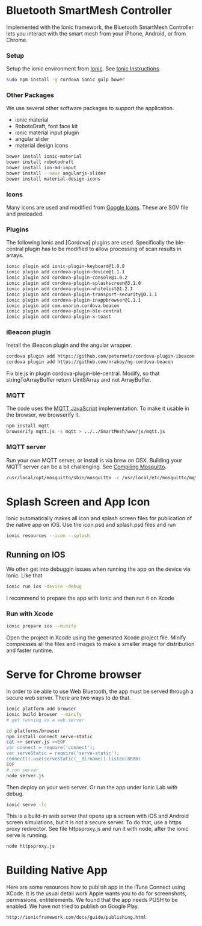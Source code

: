 # Bluetooth SmartMesh Controller
Implemented with the Ionic framework, the Bluetooth SmartMesh Controller lets you interact with the smart mesh from your iPhone, Android, or from Chrome.

### Setup
Setup the ionic environment from [Ionic]. See [Ionic Instructions].

```sh
sudo npm install -g cordova ionic gulp bower
```
### Other Packages
We use several other software packages to support the application.
* ionic material
* RobotoDraft, font face kit
* ionic material input plugin
* angular slider
* material design icons
```sh
bower install ionic-material
bower install robotodraft
bower install ion-md-input
bower install --save angularjs-slider
bower install material-design-icons
```

### Icons
Many icons are used and modified from [Google Icons]. These are SGV file and preloaded.

### Plugins
The following Ionic and [Cordova] plugins are used. Specifically the ble-central plugin has to be modified to allow processing of scan results in arrays.
```sh
ionic plugin add ionic-plugin-keyboard@1.0.8
ionic plugin add cordova-plugin-device@1.1.1
ionic plugin add cordova-plugin-console@1.0.2
ionic plugin add cordova-plugin-splashscreen@3.1.0
ionic plugin add cordova-plugin-whitelist@1.2.1
ionic plugin add cordova-plugin-transport-security@0.1.1
ionic plugin add cordova-plugin-inappbrowser@1.1.1
ionic plugin add com.unarin.cordova.beacon
ionic plugin add cordova-plugin-ble-central
ionic plugin add cordova-plugin-x-toast
```

### iBeacon plugin 
Install the iBeacon plugin and the angular wrapper.
```sh
cordova plugin add https://github.com/petermetz/cordova-plugin-ibeacon
cordova plugin add https://github.com/nraboy/ng-cordova-beacon
```
Fix ble.js in plugin cordova-plugin-ble-central. Modify, so that  stringToArrayBuffer return Uint8Array and not ArrayBuffer.

### MQTT 
The code uses the [MQTT JavaScript] implementation. To make it usable in the browser, we browserify it.
```sh
npm install mqtt
browserify mqtt.js -s mqtt > ../../SmartMesh/www/js/mqtt.js 
```

### MQTT server
Run your own MQTT server, or install is via brew on OSX. Building your MQTT server can be a bit challenging. See [Compiling Mosquitto].

```sh
/usr/local/opt/mosquitto/sbin/mosquitto -c /usr/local/etc/mosquitto/mqtt.conf
```

# Splash Screen and App Icon
Ionic automatically makes all icon and splash screen files for publication of the native app on iOS. Use the icon.psd and splash.psd files and run
```sh
ionic resources --icon --splash
```

## Running on IOS 
We often get into debuggin issues when running the app on the device via Ionic. Like that
```sh
ionic run ios -device -debug
```
I recommend to prepare the app with Ionic and then run it on Xcode
### Run with Xcode 
```sh
ionic prepare ios --minify
```
Open the project in Xcode using the generated Xcode project file. Minify compresses all the files and images to make a smaller image for distribution and faster runtime.

# Serve for Chrome browser
In order to be able to use Web Bluetooth, the app must be served through a secure web server. There are two ways to do that.
```sh
ionic platform add browser
ionic build browser --minify
# get running as a web server

cd platforms/browser
npm install connect serve-static
cat >> server.js <<EOF
var connect = require('connect');
var serveStatic = require('serve-static');
connect().use(serveStatic(__dirname)).listen(8080)
EOF
# run server
node server.js
```
Then deploy on your web server. Or run the app under Ionic Lab with debug.
```sh
ionic serve -lc
```
This is a build-in web server that opens up a screen with iOS and Android screen simulations, but it is not a secure server. To do that, use a https proxy redirector. See file httpsproxy.js and run it with node, after the ionic serve is running.
```sh
node httpsproxy.js
```
# Building Native App
Here are some resources how to publish app in the iTune Connect using XCode. It is the usual detail work Apple wants you to do for screenshots, permissions, entitelements. We found that the app needs PUSH to be enabled. We have not tried to publish on Google Play.
```sh
http://ionicframework.com/docs/guide/publishing.html
```


[Ionic]: <https://www.ionicframework.com/>
[Ionic Instructions]: <https://www.airpair.com/javascript/posts/a-year-using-ionic-to-build-hybrid-applications>
[Google Icons]: <https://design.google.com/icons/>
[MQTT JavaScript]: <https://github.com/mqttjs/MQTT.js.git>
[Compiling Mosquitto]: <http://goochgooch.co.uk/2014/08/01/building-mosquitto-1-4/>